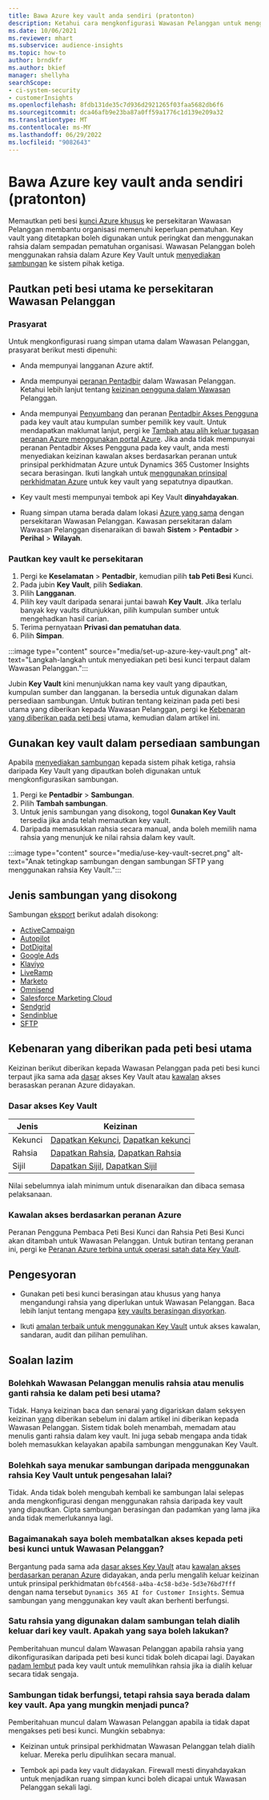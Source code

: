 ```yaml
---
title: Bawa Azure key vault anda sendiri (pratonton)
description: Ketahui cara mengkonfigurasi Wawasan Pelanggan untuk menggunakan peti besi kunci Azure anda sendiri untuk menguruskan rahsia.
ms.date: 10/06/2021
ms.reviewer: mhart
ms.subservice: audience-insights
ms.topic: how-to
author: brndkfr
ms.author: bkief
manager: shellyha
searchScope:
- ci-system-security
- customerInsights
ms.openlocfilehash: 8fdb131de35c7d936d2921265f03faa5682db6f6
ms.sourcegitcommit: dca46afb9e23ba87a0ff59a1776c1d139e209a32
ms.translationtype: MT
ms.contentlocale: ms-MY
ms.lasthandoff: 06/29/2022
ms.locfileid: "9082643"
---
```

# <a name="bring-your-own-azure-key-vault-preview"></a>Bawa Azure key vault anda sendiri (pratonton)

Memautkan peti besi [kunci Azure khusus](/azure/key-vault/general/basic-concepts) ke persekitaran Wawasan Pelanggan membantu organisasi memenuhi keperluan pematuhan.
Key vault yang ditetapkan boleh digunakan untuk peringkat dan menggunakan rahsia dalam sempadan pematuhan organisasi. Wawasan Pelanggan boleh menggunakan rahsia dalam Azure Key Vault untuk [menyediakan sambungan](connections.md) ke sistem pihak ketiga.

## <a name="link-the-key-vault-to-the-customer-insights-environment"></a>Pautkan peti besi utama ke persekitaran Wawasan Pelanggan

### <a name="prerequisites"></a>Prasyarat

Untuk mengkonfigurasi ruang simpan utama dalam Wawasan Pelanggan, prasyarat berikut mesti dipenuhi:

- Anda mempunyai langganan Azure aktif.

- Anda mempunyai [peranan Pentadbir](permissions.md#admin) dalam Wawasan Pelanggan. Ketahui lebih lanjut tentang [keizinan pengguna dalam Wawasan](permissions.md#assign-roles-and-permissions) Pelanggan.

- Anda mempunyai [Penyumbang](/azure/role-based-access-control/built-in-roles#contributor) dan peranan [Pentadbir Akses Pengguna](/azure/role-based-access-control/built-in-roles#user-access-administrator) pada key vault atau kumpulan sumber pemilik key vault. Untuk mendapatkan maklumat lanjut, pergi ke [Tambah atau alih keluar tugasan peranan Azure menggunakan portal Azure](/azure/role-based-access-control/role-assignments-portal). Jika anda tidak mempunyai peranan Pentadbir Akses Pengguna pada key vault, anda mesti menyediakan keizinan kawalan akses berdasarkan peranan untuk prinsipal perkhidmatan Azure untuk Dynamics 365 Customer Insights secara berasingan. Ikuti langkah untuk [menggunakan prinsipal perkhidmatan Azure](connect-service-principal.md) untuk key vault yang sepatutnya dipautkan.

- Key vault mesti mempunyai tembok api Key Vault **dinyahdayakan**.

- Ruang simpan utama berada dalam lokasi [Azure yang sama](https://azure.microsoft.com/global-infrastructure/geographies/#overview) dengan persekitaran Wawasan Pelanggan. Kawasan persekitaran dalam Wawasan Pelanggan disenaraikan di bawah **Sistem** > **Pentadbir** > **Perihal** > **Wilayah**.

### <a name="link-a-key-vault-to-the-environment"></a>Pautkan key vault ke persekitaran

1. Pergi ke **Keselamatan** > **Pentadbir**, kemudian pilih **tab Peti Besi** Kunci.
1. Pada jubin **Key Vault**, pilih **Sediakan**.
1. Pilih **Langganan**.
1. Pilih key vault daripada senarai juntai bawah **Key Vault**. Jika terlalu banyak key vaults ditunjukkan, pilih kumpulan sumber untuk mengehadkan hasil carian.
1. Terima pernyataan **Privasi dan pematuhan data**.
1. Pilih **Simpan**.

:::image type="content" source="media/set-up-azure-key-vault.png" alt-text="Langkah-langkah untuk menyediakan peti besi kunci terpaut dalam Wawasan Pelanggan.":::

Jubin **Key Vault** kini menunjukkan nama key vault yang dipautkan, kumpulan sumber dan langganan. Ia bersedia untuk digunakan dalam persediaan sambungan.
Untuk butiran tentang keizinan pada peti besi utama yang diberikan kepada Wawasan Pelanggan, pergi ke [Kebenaran yang diberikan pada peti besi](#permissions-granted-on-the-key-vault) utama, kemudian dalam artikel ini.

## <a name="use-the-key-vault-in-the-connection-setup"></a>Gunakan key vault dalam persediaan sambungan

Apabila [menyediakan sambungan](connections.md) kepada sistem pihak ketiga, rahsia daripada Key Vault yang dipautkan boleh digunakan untuk mengkonfigurasikan sambungan.

1. Pergi ke **Pentadbir** > **Sambungan**.
1. Pilih **Tambah sambungan**.
1. Untuk jenis sambungan yang disokong, togol **Gunakan Key Vault** tersedia jika anda telah memautkan key vault.
1. Daripada memasukkan rahsia secara manual, anda boleh memilih nama rahsia yang menunjuk ke nilai rahsia dalam key vault.

:::image type="content" source="media/use-key-vault-secret.png" alt-text="Anak tetingkap sambungan dengan sambungan SFTP yang menggunakan rahsia Key Vault.":::

## <a name="supported-connection-types"></a>Jenis sambungan yang disokong

Sambungan [eksport](export-destinations.md) berikut adalah disokong:

* [ActiveCampaign](export-active-campaign.md)
* [Autopilot](export-autopilot.md)
* [DotDigital](export-dotdigital.md)
* [Google Ads](export-google-ads.md)
* [Klaviyo](export-klaviyo.md)
* [LiveRamp](export-liveramp.md)
* [Marketo](export-marketo.md)
* [Omnisend](export-omnisend.md)
* [Salesforce Marketing Cloud](export-salesforce.md)
* [Sendgrid](export-sendgrid.md)
* [Sendinblue](export-sendinblue.md)
* [SFTP](export-sftp.md)

## <a name="permissions-granted-on-the-key-vault"></a>Kebenaran yang diberikan pada peti besi utama

Keizinan berikut diberikan kepada Wawasan Pelanggan pada peti besi kunci terpaut jika sama ada [dasar](/azure/key-vault/general/assign-access-policy?tabs=azure-portal) akses Key Vault atau [kawalan](/azure/key-vault/general/rbac-guide?tabs=azure-cli) akses berasaskan peranan Azure didayakan.

### <a name="key-vault-access-policy"></a>Dasar akses Key Vault

| Jenis        | Keizinan          |
| ----------- | -------------------- |
| Kekunci         | [Dapatkan Kekunci](/rest/api/keyvault/keys/get-keys/get-keys), [Dapatkan kekunci](/rest/api/keyvault/keys/get-key/get-key)                                 |
| Rahsia      | [Dapatkan Rahsia](/rest/api/keyvault/secrets/get-secrets/get-secrets), [Dapatkan Rahsia](/rest/api/keyvault/secrets/get-secret/get-secret)                     |
| Sijil | [Dapatkan Sijil](/rest/api/keyvault/certificates/get-certificates/get-certificates), [Dapatkan Sijil](/rest/api/keyvault/certificates/get-certificate/get-certificate) |

Nilai sebelumnya ialah minimum untuk disenaraikan dan dibaca semasa pelaksanaan.

### <a name="azure-role-based-access-control"></a>Kawalan akses berdasarkan peranan Azure

Peranan Pengguna Pembaca Peti Besi Kunci dan Rahsia Peti Besi Kunci akan ditambah untuk Wawasan Pelanggan. Untuk butiran tentang peranan ini, pergi ke [Peranan Azure terbina untuk operasi satah data Key Vault](/azure/key-vault/general/rbac-guide?tabs=azure-cli).

## <a name="recommendations"></a>Pengesyoran

- Gunakan peti besi kunci berasingan atau khusus yang hanya mengandungi rahsia yang diperlukan untuk Wawasan Pelanggan. Baca lebih lanjut tentang mengapa [key vaults berasingan disyorkan](/azure/key-vault/general/best-practices#why-we-recommend-separate-key-vaults).

- Ikuti [amalan terbaik untuk menggunakan Key Vault](/azure/key-vault/general/best-practices#turn-on-logging) untuk akses kawalan, sandaran, audit dan pilihan pemulihan.

## <a name="frequently-asked-questions"></a>Soalan lazim

### <a name="can-customer-insights-write-secrets-or-overwrite-secrets-into-the-key-vault"></a>Bolehkah Wawasan Pelanggan menulis rahsia atau menulis ganti rahsia ke dalam peti besi utama?

Tidak. Hanya keizinan baca dan senarai yang digariskan dalam seksyen keizinan [yang](#permissions-granted-on-the-key-vault) diberikan sebelum ini dalam artikel ini diberikan kepada Wawasan Pelanggan. Sistem tidak boleh menambah, memadam atau menulis ganti rahsia dalam key vault. Ini juga sebab mengapa anda tidak boleh memasukkan kelayakan apabila sambungan menggunakan Key Vault.

### <a name="can-i-change-a-connection-from-using-key-vault-secrets-to-default-authentication"></a>Bolehkah saya menukar sambungan daripada menggunakan rahsia Key Vault untuk pengesahan lalai?

Tidak. Anda tidak boleh mengubah kembali ke sambungan lalai selepas anda mengkonfigurasi dengan menggunakan rahsia daripada key vault yang dipautkan. Cipta sambungan berasingan dan padamkan yang lama jika anda tidak memerlukannya lagi.

### <a name="how-can-i-revoke-access-to-a-key-vault-for-customer-insights"></a>Bagaimanakah saya boleh membatalkan akses kepada peti besi kunci untuk Wawasan Pelanggan?

Bergantung pada sama ada [dasar akses Key Vault](/azure/key-vault/general/assign-access-policy?tabs=azure-portal) atau [kawalan akses berdasarkan peranan Azure](/azure/key-vault/general/rbac-guide?tabs=azure-cli) didayakan, anda perlu mengalih keluar keizinan untuk prinsipal perkhidmatan `0bfc4568-a4ba-4c58-bd3e-5d3e76bd7fff` dengan nama tersebut `Dynamics 365 AI for Customer Insights`. Semua sambungan yang menggunakan key vault akan berhenti berfungsi.

### <a name="a-secret-thats-used-in-a-connection-got-removed-from-the-key-vault-what-can-i-do"></a>Satu rahsia yang digunakan dalam sambungan telah dialih keluar dari key vault. Apakah yang saya boleh lakukan?

Pemberitahuan muncul dalam Wawasan Pelanggan apabila rahsia yang dikonfigurasikan daripada peti besi kunci tidak boleh dicapai lagi. Dayakan [padam lembut](/azure/key-vault/general/soft-delete-overview) pada key vault untuk memulihkan rahsia jika ia dialih keluar secara tidak sengaja.

### <a name="a-connection-doesnt-work-but-my-secret-is-in-the-key-vault-what-might-be-the-cause"></a>Sambungan tidak berfungsi, tetapi rahsia saya berada dalam key vault. Apa yang mungkin menjadi punca?

Pemberitahuan muncul dalam Wawasan Pelanggan apabila ia tidak dapat mengakses peti besi kunci. Mungkin sebabnya:

- Keizinan untuk prinsipal perkhidmatan Wawasan Pelanggan telah dialih keluar. Mereka perlu dipulihkan secara manual.

- Tembok api pada key vault didayakan. Firewall mesti dinyahdayakan untuk menjadikan ruang simpan kunci boleh dicapai untuk Wawasan Pelanggan sekali lagi.
